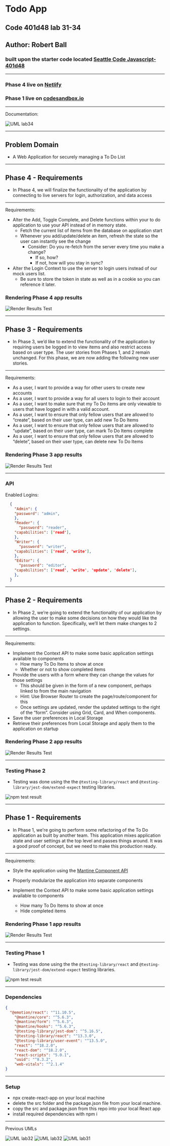 # Todo App

## Code 401d48 lab 31-34

## Author: Robert Ball

### built upon the starter code located [Seattle Code Javascript-401d48](https://github.com/codefellows/seattle-code-javascript-401d48/tree/main/class-31/lab/starter-code)

---

### Phase 4 live on [Netlify](https://stellar-cucurucho-483f62.netlify.app/)

### Phase 1 live on [codesandbox.io](https://codesandbox.io/p/github/RDBALL/todo-app/lab31?file=%2FREADME.md&workspace=%257B%2522activeFileId%2522%253A%2522cl9xp80ye0014lrgybp0p1vm8%2522%252C%2522openFiles%2522%253A%255B%255D%252C%2522sidebarPanel%2522%253A%2522EXPLORER%2522%252C%2522gitSidebarPanel%2522%253A%2522COMMIT%2522%252C%2522sidekickItems%2522%253A%255B%257B%2522type%2522%253A%2522TERMINAL%2522%252C%2522shellId%2522%253A%2522cl9xp9l380006lpgy1di2g5ac%2522%252C%2522key%2522%253A%2522cl9xp9k9l00cb356hxjmotavn%2522%252C%2522isMinimized%2522%253Afalse%257D%252C%257B%2522key%2522%253A%2522cl9xp972z0097356h1rddal07%2522%252C%2522type%2522%253A%2522PROJECT_SETUP%2522%252C%2522isMinimized%2522%253Afalse%257D%255D%257D)

---
Documentation:

![UML lab34](./public/assets/lab34UML.jpg)

---

## Problem Domain

* A Web Application for securely managing a To Do List

---

## Phase 4 - Requirements

* In Phase 4, we will finalize the functionality of the application by connecting to live servers for login, authorization, and data access

---
Requirements:

* Alter the Add, Toggle Complete, and Delete functions within your to do application to use your API instead of in memory state.
  * Fetch the current list of items from the database on application start
  * Whenever you add/update/delete an item, refresh the state so the user can instantly see the change
    * Consider: Do you re-fetch from the server every time you make a change?
      * If so, how?
      * If not, how will you stay in sync?
* Alter the Login Context to use the server to login users instead of our mock users list.
  * Be sure to store the token in state as well as in a cookie so you can reference it later.

### Rendering Phase 4 app results

![Render Results Test](./public/assets/todoPhase3Render.jpg)

---

## Phase 3 - Requirements

* In Phase 3, we’d like to extend the functionality of the application by requiring users be logged in to view items and also restrict access based on user type. The user stories from Phases 1, and 2 remain unchanged. For this phase, we are now adding the following new user stories.

---
Requirements:

* As a user, I want to provide a way for other users to create new accounts
* As a user, I want to provide a way for all users to login to their account
* As a user, I want to make sure that my To Do items are only viewable to users that have logged in with a valid account.
* As a user, I want to ensure that only fellow users that are allowed to “create”, based on their user type, can add new To Do Items
* As a user, I want to ensure that only fellow users that are allowed to “update”, based on their user type, can mark To Do Items complete
* As a user, I want to ensure that only fellow users that are allowed to “delete”, based on their user type, can delete new To Do Items

### Rendering Phase 3 app results

![Render Results Test](./public/assets/todoPhase3Render.jpg)

---

### API

Enabled Logins:

```JSON
  {
    "Admin": {
    "password": "admin",
    },
    "Reader": {
      "password": "reader",
    "capabilities": ['read'],
    },
    "Writer": {
      "password": "writer",
    "capabilities": ['read', 'write'],
    },
    "Editor": {
      "password": "editor",
    "capabilities": ['read', 'write', 'update', 'delete'],
    },
  }
```

---

## Phase 2 - Requirements

* In Phase 2, we’re going to extend the functionality of our application by allowing the user to make some decisions on how they would like the application to function. Specifically, we’ll let them make changes to 2 settings.

---
Requirements:

* Implement the Context API to make some basic application settings available to components
  * How many To Do Items to show at once
  * Whether or not to show completed items
* Provide the users with a form where they can change the values for those settings
  * This should be given in the form of a new component, perhaps linked to from the main navigation
  * Hint: Use Browser Router to create the page/route/component for this
  * Once settings are updated, render the updated settings to the right of the “form”. Consider using Grid, Card, and When components.
* Save the user preferences in Local Storage
* Retrieve their preferences from Local Storage and apply them to the application on startup

### Rendering Phase 2 app results

![Render Results Test](./public/assets/todoPhase2Render.jpg)

---

### Testing Phase 2

* Testing was done using the the `@testing-library/react` and `@testing-library/jest-dom/extend-expect` testing libraries.

![npm test result](./public/assets/todoAppPhase1Test.jpg)

---

## Phase 1 - Requirements

* In Phase 1, we're going to perform some refactoring of the To Do application as built by another team. This application mixes application state and user settings at the top level and passes things around. It was a good proof of concept, but we need to make this production ready.

---
Requirements:

* Style the application using the [Mantine  Component API](https://mantine.dev/pages/getting*started/)

* Properly modularize the application into separate components

* Implement the Context API to make some basic application settings available to components
  * How many To Do Items to show at once
  * Hide completed items

### Rendering Phase 1 app results

![Render Results Test](./public/assets/todoAppPhase1ListRender.jpg)

---

### Testing Phase 1

* Testing was done using the the `@testing-library/react` and `@testing-library/jest-dom/extend-expect` testing libraries.

![npm test result](./public/assets/todoAppPhase1Test.jpg)

---

### Dependencies

```JSON
{
  "@emotion/react": "^11.10.5",
    "@mantine/core": "^5.6.3",
    "@mantine/form": "^5.6.3",
    "@mantine/hooks": "^5.6.3",
    "@testing-library/jest-dom": "^5.16.5",
    "@testing-library/react": "^13.3.0",
    "@testing-library/user-event": "^13.5.0",
    "react": "^18.2.0",
    "react-dom": "^18.2.0",
    "react-scripts": "5.0.1",
    "uuid": "^8.3.2",
    "web-vitals": "^2.1.4"
}
```

---

### Setup

* npx create-react-app on your local machine
* delete the src folder and the package.json file from your local machine.
* copy the src and package.json from this repo into your local React app
* install required dependencies with npm i

---

Previous UMLs

![UML lab32](./public/assets/lab33UML.jpg)
![UML lab32](./public/assets/lab32UML.jpg)
![UML lab31](./public/assets/lab31UML.jpg)
